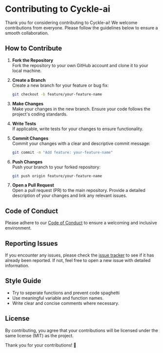 # Contributing to Cyckle-ai

Thank you for considering contributing to Cyckle-ai! We welcome contributions from everyone. Please follow the guidelines below to ensure a smooth collaboration.

## How to Contribute

1. **Fork the Repository**  
    Fork the repository to your own GitHub account and clone it to your local machine.

2. **Create a Branch**  
    Create a new branch for your feature or bug fix:
    ```bash
    git checkout -b feature/your-feature-name
    ```

3. **Make Changes**  
    Make your changes in the new branch. Ensure your code follows the project's coding standards.

4. **Write Tests**  
    If applicable, write tests for your changes to ensure functionality.

5. **Commit Changes**  
    Commit your changes with a clear and descriptive commit message:
    ```bash
    git commit -m "Add feature: your-feature-name"
    ```

6. **Push Changes**  
    Push your branch to your forked repository:
    ```bash
    git push origin feature/your-feature-name
    ```

7. **Open a Pull Request**  
    Open a pull request (PR) to the main repository. Provide a detailed description of your changes and link any relevant issues.

## Code of Conduct

Please adhere to our [Code of Conduct](CODE_OF_CONDUCT.md) to ensure a welcoming and inclusive environment.

## Reporting Issues

If you encounter any issues, please check the [issue tracker](https://github.com/vaultdweller-2287/Cyckle-ai/issues) to see if it has already been reported. If not, feel free to open a new issue with detailed information.

## Style Guide

- Try to seperate functions and prevent code spaghetti
- Use meaningful variable and function names.
- Write clear and concise comments where necessary.

## License

By contributing, you agree that your contributions will be licensed under the same license (MIT) as the project.

Thank you for your contributions! 🚀